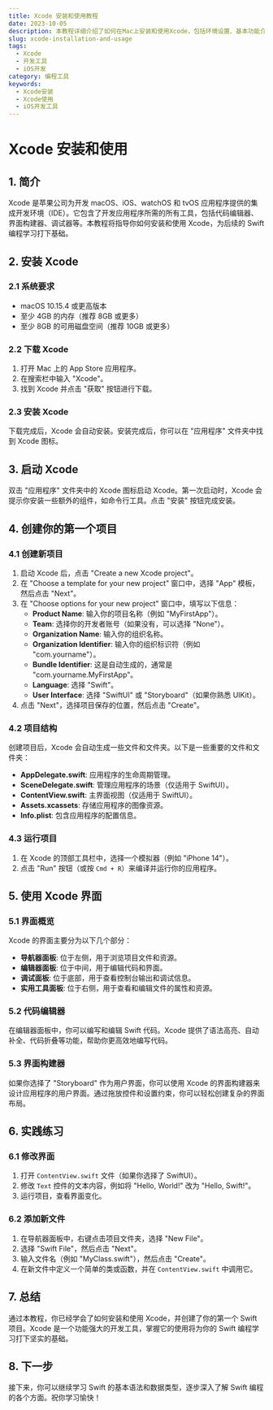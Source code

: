 ```yaml
---
title: Xcode 安装和使用教程
date: 2023-10-05
description: 本教程详细介绍了如何在Mac上安装和使用Xcode，包括环境设置、基本功能介绍以及常见问题解决方法。
slug: xcode-installation-and-usage
tags:
  - Xcode
  - 开发工具
  - iOS开发
category: 编程工具
keywords:
  - Xcode安装
  - Xcode使用
  - iOS开发工具
---
```


# Xcode 安装和使用

## 1. 简介

Xcode 是苹果公司为开发 macOS、iOS、watchOS 和 tvOS 应用程序提供的集成开发环境（IDE）。它包含了开发应用程序所需的所有工具，包括代码编辑器、界面构建器、调试器等。本教程将指导你如何安装和使用 Xcode，为后续的 Swift 编程学习打下基础。

## 2. 安装 Xcode

### 2.1 系统要求

- macOS 10.15.4 或更高版本
- 至少 4GB 的内存（推荐 8GB 或更多）
- 至少 8GB 的可用磁盘空间（推荐 10GB 或更多）

### 2.2 下载 Xcode

1. 打开 Mac 上的 App Store 应用程序。
2. 在搜索栏中输入 "Xcode"。
3. 找到 Xcode 并点击 "获取" 按钮进行下载。

### 2.3 安装 Xcode

下载完成后，Xcode 会自动安装。安装完成后，你可以在 "应用程序" 文件夹中找到 Xcode 图标。

## 3. 启动 Xcode

双击 "应用程序" 文件夹中的 Xcode 图标启动 Xcode。第一次启动时，Xcode 会提示你安装一些额外的组件，如命令行工具。点击 "安装" 按钮完成安装。

## 4. 创建你的第一个项目

### 4.1 创建新项目

1. 启动 Xcode 后，点击 "Create a new Xcode project"。
2. 在 "Choose a template for your new project" 窗口中，选择 "App" 模板，然后点击 "Next"。
3. 在 "Choose options for your new project" 窗口中，填写以下信息：
   - **Product Name**: 输入你的项目名称（例如 "MyFirstApp"）。
   - **Team**: 选择你的开发者账号（如果没有，可以选择 "None"）。
   - **Organization Name**: 输入你的组织名称。
   - **Organization Identifier**: 输入你的组织标识符（例如 "com.yourname"）。
   - **Bundle Identifier**: 这是自动生成的，通常是 "com.yourname.MyFirstApp"。
   - **Language**: 选择 "Swift"。
   - **User Interface**: 选择 "SwiftUI" 或 "Storyboard"（如果你熟悉 UIKit）。
4. 点击 "Next"，选择项目保存的位置，然后点击 "Create"。

### 4.2 项目结构

创建项目后，Xcode 会自动生成一些文件和文件夹。以下是一些重要的文件和文件夹：

- **AppDelegate.swift**: 应用程序的生命周期管理。
- **SceneDelegate.swift**: 管理应用程序的场景（仅适用于 SwiftUI）。
- **ContentView.swift**: 主界面视图（仅适用于 SwiftUI）。
- **Assets.xcassets**: 存储应用程序的图像资源。
- **Info.plist**: 包含应用程序的配置信息。

### 4.3 运行项目

1. 在 Xcode 的顶部工具栏中，选择一个模拟器（例如 "iPhone 14"）。
2. 点击 "Run" 按钮（或按 `Cmd + R`）来编译并运行你的应用程序。

## 5. 使用 Xcode 界面

### 5.1 界面概览

Xcode 的界面主要分为以下几个部分：

- **导航器面板**: 位于左侧，用于浏览项目文件和资源。
- **编辑器面板**: 位于中间，用于编辑代码和界面。
- **调试面板**: 位于底部，用于查看控制台输出和调试信息。
- **实用工具面板**: 位于右侧，用于查看和编辑文件的属性和资源。

### 5.2 代码编辑器

在编辑器面板中，你可以编写和编辑 Swift 代码。Xcode 提供了语法高亮、自动补全、代码折叠等功能，帮助你更高效地编写代码。

### 5.3 界面构建器

如果你选择了 "Storyboard" 作为用户界面，你可以使用 Xcode 的界面构建器来设计应用程序的用户界面。通过拖放控件和设置约束，你可以轻松创建复杂的界面布局。

## 6. 实践练习

### 6.1 修改界面

1. 打开 `ContentView.swift` 文件（如果你选择了 SwiftUI）。
2. 修改 `Text` 控件的文本内容，例如将 "Hello, World!" 改为 "Hello, Swift!"。
3. 运行项目，查看界面变化。

### 6.2 添加新文件

1. 在导航器面板中，右键点击项目文件夹，选择 "New File"。
2. 选择 "Swift File"，然后点击 "Next"。
3. 输入文件名（例如 "MyClass.swift"），然后点击 "Create"。
4. 在新文件中定义一个简单的类或函数，并在 `ContentView.swift` 中调用它。

## 7. 总结

通过本教程，你已经学会了如何安装和使用 Xcode，并创建了你的第一个 Swift 项目。Xcode 是一个功能强大的开发工具，掌握它的使用将为你的 Swift 编程学习打下坚实的基础。

## 8. 下一步

接下来，你可以继续学习 Swift 的基本语法和数据类型，逐步深入了解 Swift 编程的各个方面。祝你学习愉快！